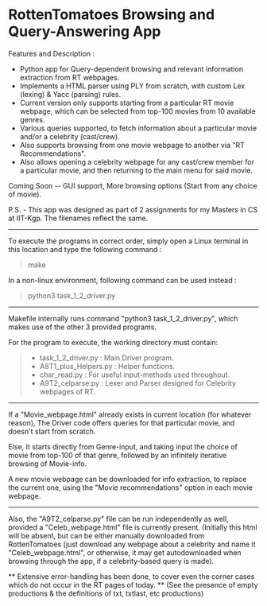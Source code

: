 # RottenTomatoes Browsing and Query-Answering App

Features and Description :
- Python app for Query-dependent browsing and relevant information extraction from RT webpages.
- Implements a HTML parser using PLY from scratch, with custom Lex (lexing) & Yacc (parsing) rules.
- Current version only supports starting from a particular RT movie webpage, which can be selected from top-100 movies from 10 available genres.
- Various queries supported, to fetch information about a particular movie and/or a celebrity (cast/crew).
- Also supports browsing from one movie webpage to another via "RT Recommendations".
- Also allows opening a celebrity webpage for any cast/crew member for a particular movie, and then returning to the main menu for said movie.

Coming Soon -- GUI support, More browsing options (Start from any choice of movie).

P.S. - This app was designed as part of 2 assignments for my Masters in CS at IIT-Kgp. The filenames reflect the same.

----------------------------------------------------------------------------------------------------------------------------------------

To execute the programs in correct order, simply open a Linux terminal in this location and type the following command :
> make

In a non-linux environment, following command can be used instead :
> python3 task_1_2_driver.py

----------------------------------------------------------------------------------------------------------------------------------------

Makefile internally runs command "python3 task_1_2_driver.py", which makes use of the other 3 provided programs.

For the program to execute, the working directory must contain:
> - task_1_2_driver.py : Main Driver program.
> - A8T1_plus_Helpers.py : Helper functions.
> - char_read.py : For useful input-methods used throughout.
> - A9T2_celparse.py : Lexer and Parser designed for Celebrity webpages of RT.

-------------------------------------------------------------------------------------------------------------------------------------------

If a "Movie_webpage.html" already exists in current location (for whatever reason), 
The Driver code offers queries for that particular movie, and doesn't start from scratch.

Else,
It starts directly from Genre-input, and taking input the choice of movie from top-100 of that genre, 
followed by an infinitely iterative browsing of Movie-info.

A new movie webpage can be downloaded for info extraction, to replace the current one, using the "Movie recommendations" option in each movie webpage.

------------------------------------------------------------------------------------------------------------------------------------------

Also, the "A9T2_celparse.py" file can be run independently as well, provided a "Celeb_webpage.html" file is currently present.
(Initially this html will be absent, but can be either manually downloaded from RottenTomatoes (just download any webpage about a celebrity and name it "Celeb_webpage.html", 
or otherwise, it may get autodownloaded when browsing through the app, if a celebrity-based query is made).

** Extensive error-handling has been done, to cover even the corner cases which do not occur in the RT pages of today. **
(See the presence of empty productions & the definitions of txt, txtlast, etc productions)
